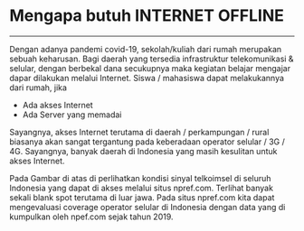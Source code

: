 # Mengapa butuh INTERNET OFFLINE
---
Dengan adanya pandemi covid-19, sekolah/kuliah dari rumah merupakan sebuah keharusan. Bagi daerah yang tersedia infrastruktur telekomunikasi & selular, dengan berbekal dana secukupnya maka kegiatan belajar mengajar dapar dilakukan melalui Internet. Siswa / mahasiswa dapat melakukannya dari rumah, jika

- Ada akses Internet
- Ada Server yang memadai

Sayangnya, akses Internet terutama di daerah / perkampungan / rural biasanya akan sangat tergantung pada keberadaan operator selular / 3G / 4G. Sayangnya, banyak daerah di Indonesia yang masih kesulitan untuk akses Internet.


Pada Gambar di atas di perlihatkan kondisi sinyal telkoimsel di seluruh Indonesia yang dapat di akses melalui situs npref.com. Terlihat banyak sekali blank spot terutama di luar jawa. Pada situs npref.com kita dapat mengevaluasi coverage operator selular di Indonesia dengan data yang di kumpulkan oleh npef.com sejak tahun 2019.
